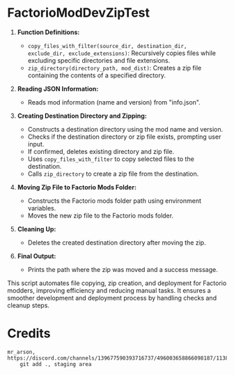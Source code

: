 # FactorioModDevZipTest
1. **Function Definitions:**
   - `copy_files_with_filter(source_dir, destination_dir, exclude_dir, exclude_extensions)`: Recursively copies files while excluding specific directories and file extensions.
   - `zip_directory(directory_path, mod_dist)`: Creates a zip file containing the contents of a specified directory.

2. **Reading JSON Information:**
   - Reads mod information (name and version) from "info.json".

3. **Creating Destination Directory and Zipping:**
   - Constructs a destination directory using the mod name and version.
   - Checks if the destination directory or zip file exists, prompting user input.
   - If confirmed, deletes existing directory and zip file.
   - Uses `copy_files_with_filter` to copy selected files to the destination.
   - Calls `zip_directory` to create a zip file from the destination.

4. **Moving Zip File to Factorio Mods Folder:**
   - Constructs the Factorio mods folder path using environment variables.
   - Moves the new zip file to the Factorio mods folder.

5. **Cleaning Up:**
   - Deletes the created destination directory after moving the zip.

6. **Final Output:**
   - Prints the path where the zip was moved and a success message.

This script automates file copying, zip creation, and deployment for Factorio modders, improving efficiency and reducing manual tasks. It ensures a smoother development and deployment process by handling checks and cleanup steps.

# Credits
	mr_arson, https://discord.com/channels/139677590393716737/496003658866098187/1138633527399809094
		git add ., staging area
